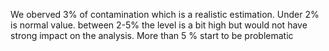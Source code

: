 We oberved 3% of contamination which is a realistic estimation. Under 2% is normal value. between 2-5% the level is a bit high but would not have strong impact on the analysis. More than 5 % start to be problematic


